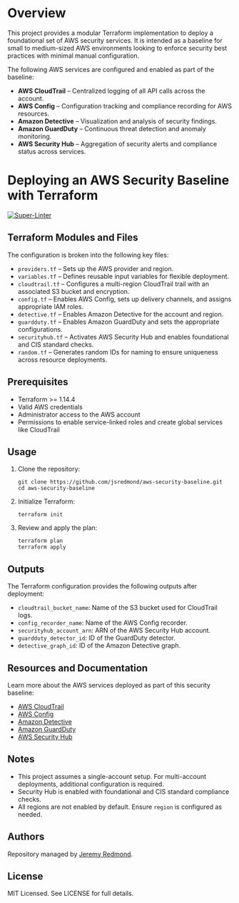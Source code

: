 # Overview

This project provides a modular Terraform implementation to deploy a foundational set of AWS security services. It is intended as a baseline for small to medium-sized AWS environments looking to enforce security best practices with minimal manual configuration.

The following AWS services are configured and enabled as part of the baseline:

- **AWS CloudTrail** – Centralized logging of all API calls across the account.
- **AWS Config** – Configuration tracking and compliance recording for AWS resources.
- **Amazon Detective** – Visualization and analysis of security findings.
- **Amazon GuardDuty** – Continuous threat detection and anomaly monitoring.
- **AWS Security Hub** – Aggregation of security alerts and compliance status across services.

# Deploying an AWS Security Baseline with Terraform

[![Super-Linter](https://github.com/jsredmond/aws-security-baseline/actions/workflows/linter.yml/badge.svg)](https://github.com/jsredmond/aws-security-baseline/actions/workflows/linter.yml)

## Terraform Modules and Files

The configuration is broken into the following key files:

- `providers.tf` – Sets up the AWS provider and region.
- `variables.tf` – Defines reusable input variables for flexible deployment.
- `cloudtrail.tf` – Configures a multi-region CloudTrail trail with an associated S3 bucket and encryption.
- `config.tf` – Enables AWS Config, sets up delivery channels, and assigns appropriate IAM roles.
- `detective.tf` – Enables Amazon Detective for the account and region.
- `guardduty.tf` – Enables Amazon GuardDuty and sets the appropriate configurations.
- `securityhub.tf` – Activates AWS Security Hub and enables foundational and CIS standard checks.
- `random.tf` – Generates random IDs for naming to ensure uniqueness across resource deployments.

## Prerequisites

- Terraform >= 1.14.4
- Valid AWS credentials
- Administrator access to the AWS account
- Permissions to enable service-linked roles and create global services like CloudTrail

## Usage

1. Clone the repository:
   ```
   git clone https://github.com/jsredmond/aws-security-baseline.git
   cd aws-security-baseline
   ```

2. Initialize Terraform:
   ```
   terraform init
   ```

3. Review and apply the plan:
   ```
   terraform plan
   terraform apply
   ```

## Outputs

The Terraform configuration provides the following outputs after deployment:

- `cloudtrail_bucket_name`: Name of the S3 bucket used for CloudTrail logs.
- `config_recorder_name`: Name of the AWS Config recorder.
- `securityhub_account_arn`: ARN of the AWS Security Hub account.
- `guardduty_detector_id`: ID of the GuardDuty detector.
- `detective_graph_id`: ID of the Amazon Detective graph.

## Resources and Documentation

Learn more about the AWS services deployed as part of this security baseline:

- [AWS CloudTrail](https://aws.amazon.com/cloudtrail/)
- [AWS Config](https://aws.amazon.com/config/)
- [Amazon Detective](https://aws.amazon.com/detective/)
- [Amazon GuardDuty](https://aws.amazon.com/guardduty/)
- [AWS Security Hub](https://aws.amazon.com/security-hub/)

## Notes

- This project assumes a single-account setup. For multi-account deployments, additional configuration is required.
- Security Hub is enabled with foundational and CIS standard compliance checks.
- All regions are not enabled by default. Ensure `region` is configured as needed.

## Authors

Repository managed by [Jeremy Redmond](https://github.com/jsredmond).

## License

MIT Licensed. See LICENSE for full details.
